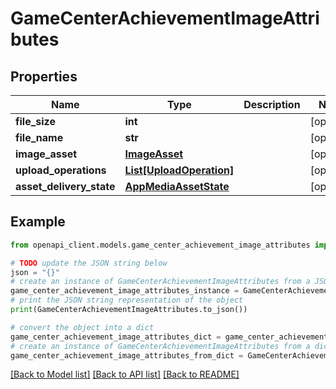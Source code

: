 # GameCenterAchievementImageAttributes


## Properties

Name | Type | Description | Notes
------------ | ------------- | ------------- | -------------
**file_size** | **int** |  | [optional] 
**file_name** | **str** |  | [optional] 
**image_asset** | [**ImageAsset**](ImageAsset.md) |  | [optional] 
**upload_operations** | [**List[UploadOperation]**](UploadOperation.md) |  | [optional] 
**asset_delivery_state** | [**AppMediaAssetState**](AppMediaAssetState.md) |  | [optional] 

## Example

```python
from openapi_client.models.game_center_achievement_image_attributes import GameCenterAchievementImageAttributes

# TODO update the JSON string below
json = "{}"
# create an instance of GameCenterAchievementImageAttributes from a JSON string
game_center_achievement_image_attributes_instance = GameCenterAchievementImageAttributes.from_json(json)
# print the JSON string representation of the object
print(GameCenterAchievementImageAttributes.to_json())

# convert the object into a dict
game_center_achievement_image_attributes_dict = game_center_achievement_image_attributes_instance.to_dict()
# create an instance of GameCenterAchievementImageAttributes from a dict
game_center_achievement_image_attributes_from_dict = GameCenterAchievementImageAttributes.from_dict(game_center_achievement_image_attributes_dict)
```
[[Back to Model list]](../README.md#documentation-for-models) [[Back to API list]](../README.md#documentation-for-api-endpoints) [[Back to README]](../README.md)


